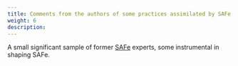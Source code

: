 ```yaml
---
title: Comments from the authors of some practices assimilated by SAFe
weight: 6
description: 
---
```


A small significant sample of former [SAFe](https://www.scaledagileframework.com/) experts, some instrumental in shaping SAFe.


